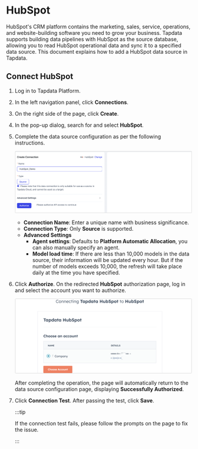 # HubSpot

HubSpot's CRM platform contains the marketing, sales, service, operations, and website-building software you need to grow your business. Tapdata supports building data pipelines with HubSpot as the source database, allowing you to read HubSpot operational data and sync it to a specified data source. This document explains how to add a HubSpot data source in Tapdata.

## Connect HubSpot
1. Log in to Tapdata Platform.

2. In the left navigation panel, click **Connections**.

3. On the right side of the page, click **Create**.

4. In the pop-up dialog, search for and select **HubSpot**.

5. Complete the data source configuration as per the following instructions.

   ![HubSpot Connection Settings](../../images/hubspot_connection_setting.png)

   * **Connection Name**: Enter a unique name with business significance.
   * **Connection Type**: Only **Source** is supported.
   * **Advanced Settings**
     * **Agent settings**: Defaults to **Platform Automatic Allocation**, you can also manually specify an agent.
     * **Model load time**: If there are less than 10,000 models in the data source, their information will be updated every hour. But if the number of models exceeds 10,000, the refresh will take place daily at the time you have specified.

6. Click **Authorize**. On the redirected **HubSpot** authorization page, log in and select the account you want to authorize.

   ![Authorize HubSpot](../../images/connect_hubspot.png)

   After completing the operation, the page will automatically return to the data source configuration page, displaying **Successfully Authorized**.

7. Click **Connection Test**. After passing the test, click **Save**.

   :::tip

   If the connection test fails, please follow the prompts on the page to fix the issue.

   :::